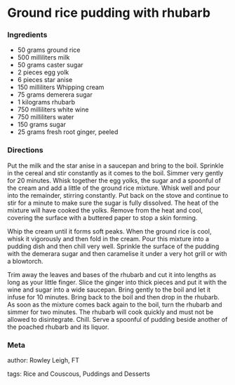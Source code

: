 # Ground rice pudding with rhubarb

### Ingredients
 * 50 grams ground rice
 * 500 milliliters milk
 * 50 grams caster sugar
 * 2 pieces egg yolk
 * 6 pieces star anise
 * 150 milliliters Whipping cream
 * 75 grams demerera sugar
 * 1 kilograms rhubarb
 * 750 milliliters white wine
 * 750 milliliters water
 * 150 grams sugar
 * 25 grams fresh root ginger, peeled

### Directions

Put the milk and the star anise in a saucepan and bring to the boil. Sprinkle in the cereal and stir constantly as it comes to the boil. Simmer very gently for 20 minutes. Whisk together the egg yolks, the sugar and a spoonful of the cream and add a little of the ground rice mixture. Whisk well and pour into the remainder, stirring constantly. Put back on the stove and continue to stir for a minute to make sure the sugar is fully dissolved. The heat of the mixture will have cooked the yolks. Remove from the heat and cool, covering the surface with a buttered paper to stop a skin forming.

Whip the cream until it forms soft peaks. When the ground rice is cool, whisk it vigorously and then fold in the cream. Pour this mixture into a pudding dish and then chill very well. Sprinkle the surface of the pudding with the demerara sugar and then caramelise it under a very hot grill or with a blowtorch.

Trim away the leaves and bases of the rhubarb and cut it into lengths as long as your little finger. Slice the ginger into thick pieces and put it with the wine and sugar into a wide saucepan. Bring gently to the boil and let it infuse for 10 minutes. Bring back to the boil and then drop in the rhubarb. As soon as the mixture comes back again to the boil, turn the rhubarb and simmer for two minutes. The rhubarb will cook quickly and must not be allowed to disintegrate. Chill. Serve a spoonful of pudding beside another of the poached rhubarb and its liquor.



### Meta
author: Rowley Leigh, FT

tags: Rice and Couscous, Puddings and Desserts

